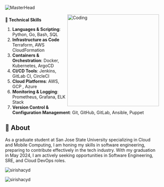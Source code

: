 ![MasterHead](https://github.com/sirishacyd/sirishacyd/blob/main/header.png)

<img align="right" alt="Coding" width="300" src="https://github.com/sirishacyd/sirishacyd/blob/main/git.gif">

<!--
**sirishacyd/sirishacyd** is a ✨ _special_ ✨ repository because its `README.md` (this file) appears on your GitHub profile.

Here are some ideas to get you started:

- 🔭 I’m currently working on ...
- 🌱 I’m currently learning ...
- 👯 I’m looking to collaborate on ...
- 🤔 I’m looking for help with ...
- 💬 Ask me about ...
- 📫 How to reach me: ...
- 😄 Pronouns: ...
- ⚡ Fun fact: ...
-->
<h3 align="center"></h3>

<h3 align="left"></h3>
<p align="left">
</p>

**🌱 Technical Skills**
1. **Languages & Scripting**: Python, Go, Bash, SQL
2. **Infrastructure as Code** Terraform, AWS CloudFormation
3. **Containers & Orchestration**: Docker, Kubernetes, ArgoCD
4. **CI/CD Tools**: Jenkins, GitLab CI, CircleCI
5. **Cloud Platforms**: AWS, GCP , Azure
6. **Monitoring & Logging**: Prometheus, Grafana, ELK Stack
7. **Version Control & Configuration Management**:  Git, GitHub, GitLab, Ansible, Puppet

## 🔭 About
As a graduate student at San Jose State University specializing in Cloud and Mobile Computing, I am honing my skills in software engineering, preparing to contribute effectively in the tech industry. With my graduation in May 2024, I am actively seeking opportunities in Software Engineering, SRE, and Cloud DevOps roles.



<p align="left"> <img src="https://komarev.com/ghpvc/?username=sirishacyd&label=Profile%20views&color=0e75b6&style=flat" alt="sirishacyd" /> </p>

<p><img align="center" src="https://github-readme-stats.vercel.app/api/top-langs?username=sirishacyd&show_icons=true&locale=en&layout=compact" alt="sirishacyd" </p>
